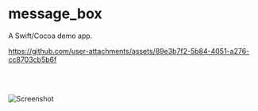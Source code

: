 message_box
===========

A Swift/Cocoa demo app.

https://github.com/user-attachments/assets/89e3b7f2-5b84-4051-a276-cc8703cb5b6f

<br><br>

![Screenshot](screenshot.png)
